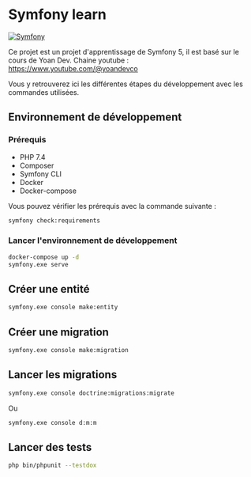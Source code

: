 # Symfony learn

[![Symfony](https://github.com/Layauu/symfony-learn/actions/workflows/symfony.yml/badge.svg)](https://github.com/Layauu/symfony-learn/actions/workflows/symfony.yml)

Ce projet est un projet d'apprentissage de Symfony 5, il est basé sur le cours de Yoan Dev. 
Chaine youtube : https://www.youtube.com/@yoandevco

Vous y retrouverez ici les différentes étapes du développement avec les commandes utilisées.

## Environnement de développement

### Prérequis

- PHP 7.4
- Composer
- Symfony CLI
- Docker
- Docker-compose

Vous pouvez vérifier les prérequis avec la commande suivante :

```bash
symfony check:requirements
```

### Lancer l'environnement de développement

```bash
docker-compose up -d
symfony.exe serve
```

## Créer une entité

```bash
symfony.exe console make:entity
```

## Créer une migration

```bash
symfony.exe console make:migration
```

## Lancer les migrations

```bash
symfony.exe console doctrine:migrations:migrate
```
Ou
```bash
symfony.exe console d:m:m
```

## Lancer des tests

```bash
php bin/phpunit --testdox
```